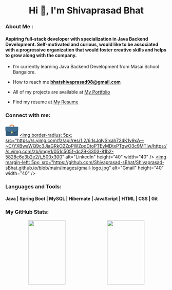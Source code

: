 
<h1 align="center">Hi 👋, I'm Shivaprasad Bhat</h1>
<h3>About Me :</h3>
<h4 align="left">Aspiring full-stack developer with specialization in Java Backend Development. Self-motivated and curious, would like to be associated with a progressive organization that would foster creative skills and helps to grow along with the company.</h4>


-  I’m currently learning Java Backend Development from Masai School Bangalore.

-  How to reach me **bhatshivaprasad98@gmail.com**

-  All of my projects are available at [My Portfolio](https://shivaprasad-sbhat.github.io/)

-  Find my resume at [My Resume](https://github.com/Shivaprasad-sBhat/Shivaprasad-sBhat/files/9626810/Shivaprasad_Bhat_Resume.1.pdf)

<h3>Connect with me:</h3>

 <a href="https://shivaprasad-sbhat.github.io/" target="_blank"> <img  src="https://github.com/Shivaprasad-sBhat/Shivaprasad-sBhat.github.io/blob/main/images/logo-portfolio.png" alt="Portfolio" height="40" width="40" /></a>
<a href="https://linkedin.com/in/shivaprasad-bhat/" target="_blank"> <img border-radius: 5px;  src="https://s.yimg.com/fz/api/res/1.2/6.1sJqIySlxah724K1v9xA--~C/YXBwaWQ9c3JjaGRkO2ZpPWZpdDtoPTEyMDtxPTgwO3c9MTIw/https://s.yimg.com/zb/imgv1/051c505f-dc29-3303-81b2-5828c6e3b2e2/t_500x300" alt="LinkedIn" height="40" width="40" /></a>
<a href="https://shivaprasad-sbhat.github.io/" target="_blank"> <img margin-left: 5px; src="https://github.com/Shivaprasad-sBhat/Shivaprasad-sBhat.github.io/blob/main/images/gmail-logo.jpg" alt="Gmail" height="40" width="40" /></a>

</p>

<h3>Languages and Tools:</h3>

<h4 >Java | Spring Boot | MySQL | Hibernate | JavaScript | HTML | CSS | Git</h4>


   <!-- ![GitHub Activity Graph](https://activity-graph.herokuapp.com/graph?username=shivaprasad-sbhat)
   ![GitHub stats](https://github-readme-stats.vercel.app/api?username=shivaprasad-sbhat&show_icons=true) -->
 <h3>My GitHub Stats:</h3>
 <p align="center" >


<img width="48%" height="200px" src="https://github-readme-streak-stats.herokuapp.com/?user=shivaprasad-sbhat" />

<img  width="48%" height="200px" src="https://github-readme-stats.vercel.app/api/top-langs/?username=shivaprasad-sbhat&layout=compact&theme=vue&hide_border=true" />
</p>


<!--![Visitor Count](https://profile-counter.glitch.me/{Shivaprasad-sBhat}/count.svg)-->

